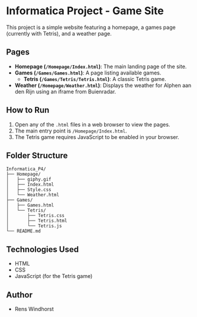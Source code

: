 # Informatica Project - Game Site

This project is a simple website featuring a homepage, a games page (currently with Tetris), and a weather page.

## Pages

*   **Homepage (`/Homepage/Index.html`)**: The main landing page of the site.
*   **Games (`/Games/Games.html`)**: A page listing available games.
    *   **Tetris (`/Games/Tetris/Tetris.html`)**: A classic Tetris game.
*   **Weather (`/Homepage/Weather.html`)**: Displays the weather for Alphen aan den Rijn using an iframe from Buienradar.

## How to Run

1.  Open any of the `.html` files in a web browser to view the pages.
2.  The main entry point is `/Homepage/Index.html`.
3.  The Tetris game requires JavaScript to be enabled in your browser.

## Folder Structure

```
Informatica_P4/
├── Homepage/
│   ├── giphy.gif
│   ├── Index.html
│   ├── Style.css
│   └── Weather.html
├── Games/
│   ├── Games.html
│   └── Tetris/
│       ├── Tetris.css
│       ├── Tetris.html
│       └── Tetris.js
└── README.md
```

## Technologies Used

*   HTML
*   CSS
*   JavaScript (for the Tetris game)

## Author

*   Rens Windhorst
